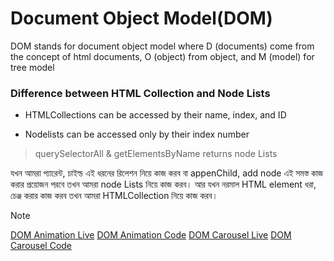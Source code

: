 # Document Object Model(DOM)
DOM stands for document object model where D (documents) come from the concept of html documents, O (object) from object, and M (model) for tree model

### Difference between HTML Collection and Node Lists
- HTMLCollections can be accessed by their name, index, and ID
* Nodelists can be accessed only by their index number

>querySelectorAll & getElementsByName returns node Lists

যখন আমরা প্যারেন্ট, চাইল্ড এই ধরনের রিলেশন নিয়ে কাজ করব বা appenChild, add node এই সমস্ত কাজ করার প্রয়োজন পরবে তখন আমরা node Lists নিয়ে কাজ করব।
আর যখন নরমাল HTML element ধরা, চেঞ্জ করার কাজ করব তখন আমরা HTMLCollection নিয়ে কাজ করব।

> [!NOTE]
> [DOM Animation Live](https://653c1278ecc63f06a2c2f407--ephemeral-jelly-a69fb0.netlify.app/)
> [DOM Animation Code](https://github.com/raihan512/DOM/tree/master/DOM%20Animation)
> [DOM Carousel Live](https://653c133b569671096a326b27--splendorous-mandazi-453b87.netlify.app/)
> [DOM Carousel Code](https://github.com/raihan512/DOM/tree/master/DOM%20Carousel)
